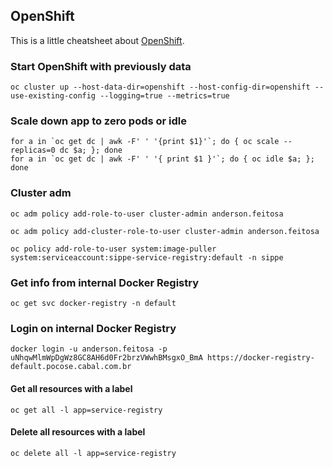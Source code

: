 ## OpenShift

This is a little cheatsheet about [OpenShift](https://www.openshift.com).

### Start OpenShift with previously data
```
oc cluster up --host-data-dir=openshift --host-config-dir=openshift --use-existing-config --logging=true --metrics=true
```

### Scale down app to zero pods or idle
````
for a in `oc get dc | awk -F' ' '{print $1}'`; do { oc scale --replicas=0 dc $a; }; done
for a in `oc get dc | awk -F' ' '{ print $1 }'`; do { oc idle $a; }; done
````

### Cluster adm
```
oc adm policy add-role-to-user cluster-admin anderson.feitosa

oc adm policy add-cluster-role-to-user cluster-admin anderson.feitosa

oc policy add-role-to-user system:image-puller system:serviceaccount:sippe-service-registry:default -n sippe
```

### Get info from internal Docker Registry
```
oc get svc docker-registry -n default
```

### Login on internal Docker Registry
```
docker login -u anderson.feitosa -p uNhqwMlmWpDgWz8GC8AH6d0Fr2brzVWwhBMsgxO_BmA https://docker-registry-default.pocose.cabal.com.br
```

#### Get all resources with a label
```
oc get all -l app=service-registry
```

#### Delete all resources with a label
```
oc delete all -l app=service-registry
```
